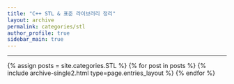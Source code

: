 ```yaml
---
title: "C++ STL & 표준 라이브러리 정리"
layout: archive
permalink: categories/stl
author_profile: true
sidebar_main: true
---
```


<!-- 공백이 포함되어 있는 카테고리 이름의 경우 site.categories['a b c'] 이런식으로! -->

***

{% assign posts = site.categories.STL %}
{% for post in posts %} {% include archive-single2.html type=page.entries_layout %} {% endfor %}